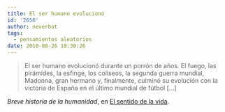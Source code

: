 ```yaml
---
title: El ser humano evolucionó
id: '2656'
author: neverbot
tags:
  - pensamientos aleatorios
date: 2010-08-26 18:30:26
---
```


> El ser humano evolucionó durante un porrón de años. El fuego, las pirámides, la esfinge, los coliseos, la segunda guerra mundial, Madonna, gran hermano y, finalmente, culminó su evolución con la victoria de España en el último mundial de fútbol \[...\]

_Breve historia de la humanidad_, en [El sentido de la vida](http://www.elsentidodelavida.net/breve-historia-de-la-humanidad).